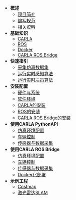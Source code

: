 * **概述**
  * [项目简介](README.md)
  * [编写规范](rules.md)
  * [相关资料](resources.md)
* **基础知识**
  * [CARLA](/knowledge/carla.md)
  * [ROS](/knowledge/ros.md)
  * [Docker](/knowledge/docker.md)
  * [CARLA ROS Bridge](/knowledge/carla_ros_bridge.md)
* **快速指引**
  * [采集仿真数据集](/quick_guide/dataset_collection.md)
  * [运行实时感知算法](/quick_guide/realtime_decision_algorithm.md)
  * [运行实时决策算法](/quick_guide/realtime_perception_algorithm.md)
* **安装配置**
  * [硬件与系统](/installation/hardware_and_system.md)
  * [软件环境](/installation/software_environment.md)
  * [CARLA的安装](/installation/carla.md)
  * [ROS的安装](/installation/ros.md)
  * [CARLA ROS Bridge的安装](/installation/carla_ros_bridge.md)
* **使用CARLA PythonAPI**
  * [仿真环境配置](/carla_python_api/environment.md)
  * [车辆控制](/carla_python_api/control.md)
  * [传感器与数据采集](/carla_python_api/sensor_and_collection.md)
* **使用CARLA ROS Bridge**
  * [仿真环境配置](/carla_ros_bridge/environment.md)
  * [车辆控制](/carla_ros_bridge/control.md)
  * [传感器与数据采集](/carla_ros_bridge/sensor_and_collection.md)
  * [Docker化部署](/carla_ros_bridge/docker.md)
* **示例工程**
  * [Costmap](/demo/costmap.md)
  * [激光雷达SLAM](/demo/lidar_slam.md)